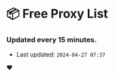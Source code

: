 # :package: Free Proxy List
### Updated every 15 minutes.

- Last updated: `2024-04-27 07:37`

:heart:
